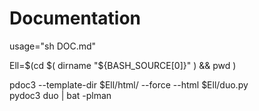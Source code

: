 # Documentation

usage="sh DOC.md"   

Ell=$(cd $( dirname "${BASH_SOURCE[0]}" ) && pwd )  
  
pdoc3 --template-dir $Ell/html/ --force --html $Ell/duo.py   
pydoc3 duo | bat -plman  
